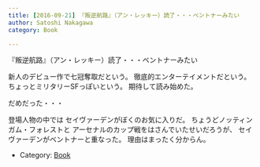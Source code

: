 ```yaml
---
title: [2016-09-21] 『叛逆航路』（アン・レッキー）読了・・・ベントナーみたい
author: Satoshi Nakagawa
category: Book

---
```


『叛逆航路』（アン・レッキー）読了・・・ベントナーみたい

 新人のデビュー作で七冠奪取だという。
徹底的エンターテイメントだという。
ちょっとミリタリーSFっぽいという。
期待して読み始めた。

 だめだった・・・

 登場人物の中では
セイヴァーデンがぼくのお気に入りだ。
ちょうどノッティンガム・フォレストと
アーセナルのカップ戦をはさんでいたせいだろうが、
セイヴァーデンがベントナーと重なった。
理由はまったく分からん。

- Category: [Book](https://merapano.github.io/categories.html#Book)


